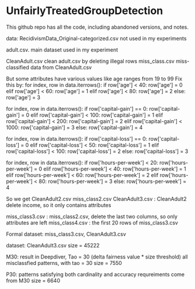 # UnfairlyTreatedGroupDetection
This github repo has all the code, including abandoned versions, and notes.

data:
RecidivismData_Original-categorized.csv  not used in my experiments

adult.csv.   main dataset used in my experiment

CleanAdult.csv       clean adult.csv by deleting illegal rows
miss_class.csv       miss-classified data from CleanAdult.csv



But some attributes have various values like age ranges from 19 to 99
Fix this by:
for index, row in data.iterrows():
    if row['age'] < 40:
        row['age'] = 0
    elif row['age'] < 60:
        row['age'] = 1
    elif row['age'] < 80:
        row['age'] = 2
    else:
        row['age'] = 3
        
    
for index, row in data.iterrows():
    if row['capital-gain'] == 0:
        row['capital-gain'] = 0
    elif row['capital-gain'] < 100:
        row['capital-gain'] = 1
    elif row['capital-gain'] < 200:
        row['capital-gain'] = 2
    elif row['capital-gain'] < 1000:
        row['capital-gain'] = 3
    else:
        row['capital-gain'] = 4
        
for index, row in data.iterrows():
    if row['capital-loss'] == 0:
        row['capital-loss'] = 0
    elif row['capital-loss'] < 50:
        row['capital-loss'] = 1
    elif row['capital-loss'] < 100:
        row['capital-loss'] = 2
    else:
        row['capital-loss'] = 3
        
for index, row in data.iterrows():
    if row['hours-per-week'] < 20:
        row['hours-per-week'] = 0
    elif row['hours-per-week'] < 40:
        row['hours-per-week'] = 1
    elif row['hours-per-week'] < 60:
        row['hours-per-week'] = 2
    elif row['hours-per-week'] < 80:
        row['hours-per-week'] = 3
    else:
        row['hours-per-week'] = 4



So we get 
CleanAdult2.csv     miss_class2.csv
CleanAdult3.csv : CleanAdult2 delete income, so it only contains attributes

miss_class3.csv : miss_class2.csv, delete the last two columns, so only attributes are left
miss_class4.csv : the first 20 rows of miss_class3.csv


Formal dataset: miss_class3.csv, CleanAdult3.csv



dataset: CleanAdult3.csv  size = 45222

M30: result in Deepdiver, Tao = 30 (delta fairness value * size threshold)
all misclassfied patterns, with tao = 30
size = 7550

P30: patterns satisfying both cardinality and accuracy requreiments
come from M30
size = 6640









